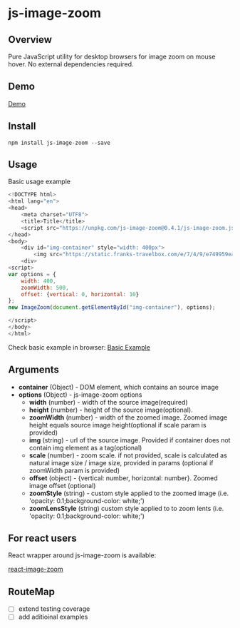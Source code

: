 # js-image-zoom


## Overview

Pure JavaScript utility for desktop browsers for image zoom on mouse hover. No external dependencies required.

## Demo

[Demo](http://malaman.github.io/js-image-zoom/example)


## Install

```
npm install js-image-zoom --save
```

## Usage

Basic usage example

```javascript
<!DOCTYPE html>
<html lang="en">
<head>
    <meta charset="UTF8">
    <title>Title</title>
    <script src="https://unpkg.com/js-image-zoom@0.4.1/js-image-zoom.js" type="application/javascript"></script>
</head>
<body>
    <div id="img-container" style="width: 400px">
        <img src="https://static.franks-travelbox.com/e/7/4/9/e749959ea9e2864e304a5024754efbeaa6e71b59/allerlei-leckereien-und-der-exklusive-rathausmarkt-gluehwein-laden-zum-schauen-shoppen-und-schlemmen-am-weihnachtsmarkt-vor-dem-hamburger-rathaus-ein-deutschland.jpg" />
    <div>
<script>
var options = {
    width: 400,
    zoomWidth: 500,
    offset: {vertical: 0, horizontal: 10}
};
new ImageZoom(document.getElementById("img-container"), options);

</script>
</body>
</html>

```

Check basic example in browser:
[Basic Example](http://malaman.github.io/js-image-zoom/example/basic.html)




## Arguments

- **container** (Object) - DOM element, which contains an source image
- **options** (Object) - js-image-zoom options
    * **width** (number) - width of the source image(required)
    * **height** (number) - height of the source image(optional).
    * **zoomWidth** (number) - width of the zoomed image. Zoomed image height equals source image height(optional if scale param is provided)
    * **img** (string) - url of the source image. Provided if container does not contain img element as a tag(optional)
    * **scale** (number) - zoom scale. if not provided, scale is calculated as natural image size / image size, provided in params (optional if zoomWidth param is provided)
    * **offset** (object) - {vertical: number, horizontal: number}. Zoomed image offset (optional)
    * **zoomStyle** (string) - custom style applied to the zoomed image (i.e. 'opacity: 0.1;background-color: white;')
    * **zoomLensStyle** (string) custom style applied to to zoom lents (i.e. 'opacity: 0.1;background-color: white;')

## For react users

React wrapper around js-image-zoom is available:

[react-image-zoom](https://www.npmjs.com/package/react-image-zoom)

## RouteMap

- [ ] extend testing coverage
- [ ] add aditioinal examples
